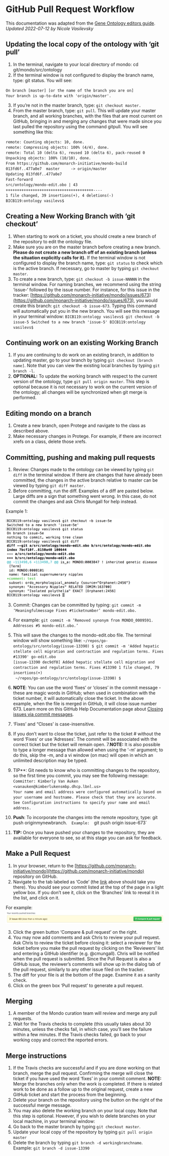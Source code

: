 # GitHub Pull Request Workflow

This documentation was adapted from the [Gene Ontology editors guide](http://go-ontology.readthedocs.io/en/latest/DailyWorkflow.html).  
_Updated 2022-07-12 by Nicole Vasilevsky_

## Updating the local copy of the ontology with ‘git pull’
1. In the terminal, navigate to your local directory of mondo: cd git/mondo/src/ontology
2. If the terminal window is not configured to display the branch name, type: git status. You will see:  

`On branch [master] [or the name of the branch you are on]`  
`Your branch is up-to-date with 'origin/master'.`  
  
3. If you’re not in the master branch, type: `git checkout master.`
4. From the master branch, type: `git pull`. This will update your master branch, and all working branches, with the files that are most current on GitHub, bringing in and merging any changes that were made since you last pulled the repository using the command gitpull. You will see something like this:  

`remote: Counting objects: 10, done.`  
`remote: Compressing objects: 100% (4/4), done.`  
`remote: Total 10 (delta 6), reused 10 (delta 6), pack-reused 0`  
`Unpacking objects: 100% (10/10), done.`  
`From https://github.com/monarch-initiative/mondo-build`  
   `013fd6f..477a0e7  master     -> origin/master`  
`Updating 013fd6f..477a0e7`  
`Fast-forward`  
 `src/ontology/mondo-edit.obo | 43 +++++++++++++++++++++++++++++++++++++++----`  
 `1 file changed, 39 insertions(+), 4 deletions(-)`  
`BICB119:ontology vasilevs$ `  

## Creating a New Working Branch with ‘git checkout’
1. When starting to work on a ticket, you should create a new branch of the repository to edit the ontology file.
2. Make sure you are on the master branch before creating a new branch. **Please do not create a new branch off of an existing branch (unless the situation explicitly calls for it).** If the terminal window is not configured to display the branch name, type: `git status` to check which is the active branch. If necessary, go to master by typing `git checkout master`.
3. To create a new branch, type: `git checkout -b issue-NNNNN` in the terminal window. For naming branches, we recommend using the string ‘issue-‘ followed by the issue number. For instance, for this issue in the tracker: [https://github.com/monarch-initiative/mondo/issues/673](https://github.com/monarch-initiative/mondo/issues/673), you would create this branch: `git checkout -b issue-673`. Typing this command will automatically put you in the new branch. You will see this message in your terminal window:
`BICB119:ontology vasilevs$ git checkout -b issue-5
Switched to a new branch 'issue-5'
BICB119:ontology vasilevs$`

## Continuing work on an existing Working Branch
1. If you are continuing to do work on an existing branch, in addition to updating master, go to your branch by typing `git checkout [branch name]`. Note that you can view the existing local branches by typing `git branch -l`.
2. **OPTIONAL:** To update the working branch with respect to the current version of the ontology, type `git pull origin master`. This step is optional because it is not necessary to work on the current version of the ontology; all changes will be synchronized when git merge is performed.

## Editing mondo on a branch
1. Create a new branch, open Protege and navigate to the class as described above. 
2. Make necessary changes in Protege. For example, if there are incorrect xrefs on a class, delete those xrefs.

## Committing, pushing and making pull requests
1. Review: Changes made to the ontology can be viewed by typing `git diff` in the terminal window. If there are changes that have already been committed, the changes in the active branch relative to master can be viewed by typing `git diff master.`
2. Before committing, run the diff. Examples of a diff are pasted below. Large diffs are a sign that something went wrong. In this case, do not commit the changes and ask Chris Mungall for help instead.

Example 1:

![git diff 1](images/gitdiff1.png)

3. Commit: Changes can be committed by typing: `git commit -m ‘Meaningfulmessage Fixes #ticketnumber’ mondo-edit.obo.`
4. For example:
`git commit -m ‘Removed synonym from MONDO_0009591. Addresses #5 mondo-edit.obo.’`
5. This will save the changes to the mondo-edit.obo file. The terminal window will show something like:
`~/repos/go-ontology/src/ontology(issue-13390) $ git commit -m 'Added hepatic stellate cell migration and contraction and regulation terms. Fixes #13390' go-edit.obo`  
 `[issue-13390 dec9df0] Added hepatic stellate cell migration and contraction and regulation terms. Fixes #13390
 1 file changed, 79 insertions(+)`  
` ~/repos/go-ontology/src/ontology(issue-13390) $`  


6. **NOTE**: You can use the word ‘fixes’ or ‘closes’ in the commit message - these are magic words in GitHub; when used in combination with the ticket number, it will automatically close the ticket. In the above example, when the file is merged in GitHub, it will close issue number 673. Learn more on this GitHub Help Documentation page about [Closing issues via commit messages](https://help.github.com/en/articles/closing-issues-using-keywords).
2. ‘Fixes’ and “Closes’ is case-insensitive.
3. If you don’t want to close the ticket, just refer to the ticket # without the word ‘Fixes’ or use ‘Adresses’. The commit will be associated with the correct ticket but the ticket will remain open.
7.**NOTE:** It is also possible to type a longer message than allowed when using the ‘-m’ argument; to do this, skip the -m, and a vi window (on mac) will open in which an unlimited description may be typed.
8. TIP**: Git needs to know who is committing changes to the repository, so the first time you commit, you may see the following message:
`Committer: Kimberly Van Auken <vanauken@kimberlukensmbp.dhcp.lbnl.us>`  
   `Your name and email address were configured automatically based on your username and hostname. Please check that they are accurate.`  
`See Configuration instructions to specify your name and email address.`  

9. **Push**: To incorporate the changes into the remote repository, type: git push originmynewbranch.`  
Example:  
`git push origin issue-673`   


10. **TIP:** Once you have pushed your changes to the repository, they are available for everyone to see, so at this stage you can ask for feedback.

## Make a Pull Request
1. In your browser, return to the [https://github.com/monarch-initiative/mondo](https://github.com/monarch-initiative/mondo) repository on GitHub.
2. Navigate to the tab labeled as ‘Code’ (the [link](https://github.com/monarch-initiative/mondo) above should take you there). You should see your commit listed at the top of the page in a light yellow box. If you don’t see it, click on the ‘Branches’ link to reveal it in the list, and click on it.  

For example:  
![pull request](images/pullrequest.png)

3. Click the green button ‘Compare & pull request’ on the right.
4. You may now add comments and ask Chris to review your pull request. Ask Chris to review the ticket before closing it: select a reviewer for the ticket before you make the pull request by clicking on the ‘Reviewers’ list and entering a GitHub identifier (e.g. @cmungall). Chris will be notified when the pull request is submitted. Since the Pull Request is also a GitHub issue, the reviewer’s comments will show up in the dialog tab of the pull request, similarly to any other issue filed on the tracker.
5. The diff for your file is at the bottom of the page. Examine it as a sanity check.
6. Click on the green box ‘Pull request’ to generate a pull request.

## Merging 
1. A member of the Mondo curation team will review and merge any pull requests.
2. Wait for the Travis checks to complete (this usually takes about 30 minutes, unless the checks fail, in which case, you'll see the failure within a few minutes. If the Travis checks failed, go back to your working copy and correct the reported errors.

## Merge instructions
1. If the Travis checks are successful and if you are done working on that branch, merge the pull request. Confirming the merge will close the ticket if you have used the word ‘fixes’ in your commit comment. **NOTE:** Merge the branches only when the work is completed. If there is related work to be done as a follow up to the original request, create a new GitHub ticket and start the process from the beginning.
2. Delete your branch on the repository using the button on the right of the successful merge message.
3. You may also delete the working branch on your local copy. Note that this step is optional. However, if you wish to delete branches on your local machine, in your terminal window:
4. Go back to the master branch by typing `git checkout master`.
5. Update your local copy of the repository by typing `git pull origin master`
6. Delete the branch by typing `git branch -d workingbranchname`.   
Example: `git branch -d issue-13390`

